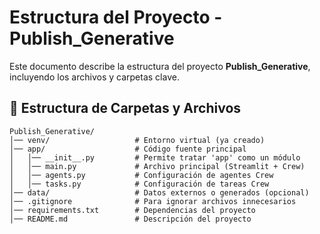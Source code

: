# Estructura del Proyecto - Publish_Generative

Este documento describe la estructura del proyecto **Publish_Generative**, incluyendo los archivos y carpetas clave.

## 📁 Estructura de Carpetas y Archivos

```plaintext
Publish_Generative/
│── venv/                   # Entorno virtual (ya creado)
│── app/                    # Código fuente principal
│   │── __init__.py         # Permite tratar 'app' como un módulo
│   │── main.py             # Archivo principal (Streamlit + Crew)
│   │── agents.py           # Configuración de agentes Crew
│   │── tasks.py            # Configuración de tareas Crew
│── data/                   # Datos externos o generados (opcional)
│── .gitignore              # Para ignorar archivos innecesarios
│── requirements.txt        # Dependencias del proyecto
│── README.md               # Descripción del proyecto
